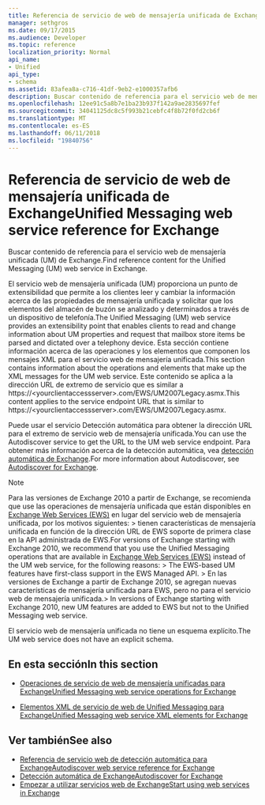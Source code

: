 ```yaml
---
title: Referencia de servicio de web de mensajería unificada de Exchange
manager: sethgros
ms.date: 09/17/2015
ms.audience: Developer
ms.topic: reference
localization_priority: Normal
api_name:
- Unified
api_type:
- schema
ms.assetid: 83afea8a-c716-41df-9eb2-e1000357afb6
description: Buscar contenido de referencia para el servicio web de mensajería unificada (UM) de Exchange.
ms.openlocfilehash: 12ee91c5a8b7e1ba23b937f142a9ae2835697fef
ms.sourcegitcommit: 34041125dc8c5f993b21cebfc4f8b72f0fd2cb6f
ms.translationtype: MT
ms.contentlocale: es-ES
ms.lasthandoff: 06/11/2018
ms.locfileid: "19840756"
---
```

# <a name="unified-messaging-web-service-reference-for-exchange"></a><span data-ttu-id="5578c-103">Referencia de servicio de web de mensajería unificada de Exchange</span><span class="sxs-lookup"><span data-stu-id="5578c-103">Unified Messaging web service reference for Exchange</span></span>

<span data-ttu-id="5578c-104">Buscar contenido de referencia para el servicio web de mensajería unificada (UM) de Exchange.</span><span class="sxs-lookup"><span data-stu-id="5578c-104">Find reference content for the Unified Messaging (UM) web service in Exchange.</span></span>
  
<span data-ttu-id="5578c-105">El servicio web de mensajería unificada (UM) proporciona un punto de extensibilidad que permite a los clientes leer y cambiar la información acerca de las propiedades de mensajería unificada y solicitar que los elementos del almacén de buzón se analizado y determinados a través de un dispositivo de telefonía.</span><span class="sxs-lookup"><span data-stu-id="5578c-105">The Unified Messaging (UM) web service provides an extensibility point that enables clients to read and change information about UM properties and request that mailbox store items be parsed and dictated over a telephony device.</span></span> <span data-ttu-id="5578c-106">Esta sección contiene información acerca de las operaciones y los elementos que componen los mensajes XML para el servicio web de mensajería unificada.</span><span class="sxs-lookup"><span data-stu-id="5578c-106">This section contains information about the operations and elements that make up the XML messages for the UM web service.</span></span> <span data-ttu-id="5578c-107">Este contenido se aplica a la dirección URL de extremo de servicio que es similar a https://\<yourclientaccessserver\>.com/EWS/UM2007Legacy.asmx.</span><span class="sxs-lookup"><span data-stu-id="5578c-107">This content applies to the service endpoint URL that is similar to https://\<yourclientaccessserver\>.com/EWS/UM2007Legacy.asmx.</span></span> 
  
<span data-ttu-id="5578c-108">Puede usar el servicio Detección automática para obtener la dirección URL para el extremo de servicio web de mensajería unificada.</span><span class="sxs-lookup"><span data-stu-id="5578c-108">You can use the Autodiscover service to get the URL to the UM web service endpoint.</span></span> <span data-ttu-id="5578c-109">Para obtener más información acerca de la detección automática, vea [detección automática de Exchange](../exchange-web-services/autodiscover-for-exchange.md).</span><span class="sxs-lookup"><span data-stu-id="5578c-109">For more information about Autodiscover, see [Autodiscover for Exchange](../exchange-web-services/autodiscover-for-exchange.md).</span></span>
  
> [!NOTE]
>  <span data-ttu-id="5578c-110">Para las versiones de Exchange 2010 a partir de Exchange, se recomienda que use las operaciones de mensajería unificada que están disponibles en [Exchange Web Services (EWS)](http://msdn.microsoft.com/library/60285497-0c4e-4e51-84e1-34dd6d89a5d8%28Office.15%29.aspx) en lugar del servicio web de mensajería unificada, por los motivos siguientes: > tienen características de mensajería unificada en función de la dirección URL de EWS soporte de primera clase en la API administrada de EWS.</span><span class="sxs-lookup"><span data-stu-id="5578c-110">For versions of Exchange starting with Exchange 2010, we recommend that you use the Unified Messaging operations that are available in [Exchange Web Services (EWS)](http://msdn.microsoft.com/library/60285497-0c4e-4e51-84e1-34dd6d89a5d8%28Office.15%29.aspx) instead of the UM web service, for the following reasons: >  The EWS-based UM features have first-class support in the EWS Managed API.</span></span> <span data-ttu-id="5578c-111">> En las versiones de Exchange a partir de Exchange 2010, se agregan nuevas características de mensajería unificada para EWS, pero no para el servicio web de mensajería unificada.</span><span class="sxs-lookup"><span data-stu-id="5578c-111">>  In versions of Exchange starting with Exchange 2010, new UM features are added to EWS but not to the Unified Messaging web service.</span></span> 
  
<span data-ttu-id="5578c-112">El servicio web de mensajería unificada no tiene un esquema explícito.</span><span class="sxs-lookup"><span data-stu-id="5578c-112">The UM web service does not have an explicit schema.</span></span>
  
## <a name="in-this-section"></a><span data-ttu-id="5578c-113">En esta sección</span><span class="sxs-lookup"><span data-stu-id="5578c-113">In this section</span></span>
<span data-ttu-id="5578c-114"><a name="bk_InThisSection"> </a></span><span class="sxs-lookup"><span data-stu-id="5578c-114"></span></span>

- [<span data-ttu-id="5578c-115">Operaciones de servicio de web de mensajería unificadas para Exchange</span><span class="sxs-lookup"><span data-stu-id="5578c-115">Unified Messaging web service operations for Exchange</span></span>](unified-messaging-web-service-operations-for-exchange.md)
    
- [<span data-ttu-id="5578c-116">Elementos XML de servicio de web de Unified Messaging para Exchange</span><span class="sxs-lookup"><span data-stu-id="5578c-116">Unified Messaging web service XML elements for Exchange</span></span>](unified-messaging-web-service-xml-elements-for-exchange.md)
    
## <a name="see-also"></a><span data-ttu-id="5578c-117">Ver también</span><span class="sxs-lookup"><span data-stu-id="5578c-117">See also</span></span>

- [<span data-ttu-id="5578c-118">Referencia de servicio web de detección automática para Exchange</span><span class="sxs-lookup"><span data-stu-id="5578c-118">Autodiscover web service reference for Exchange</span></span>](autodiscover-web-service-reference-for-exchange.md)
- [<span data-ttu-id="5578c-119">Detección automática de Exchange</span><span class="sxs-lookup"><span data-stu-id="5578c-119">Autodiscover for Exchange</span></span>](../exchange-web-services/autodiscover-for-exchange.md)
- [<span data-ttu-id="5578c-120">Empezar a utilizar servicios web de Exchange</span><span class="sxs-lookup"><span data-stu-id="5578c-120">Start using web services in Exchange</span></span>](../exchange-web-services/start-using-web-services-in-exchange.md)
    

